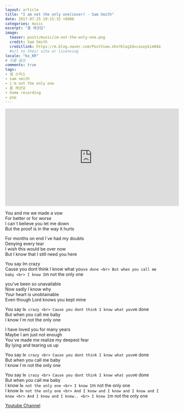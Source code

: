 ```yaml
---
layout: article
title: "I am not the only one(cover) - Sam Smith"
date: 2017-07-25 19:15:32 +0900
categories: music
excerpt: "홈 레코딩"
image:
  teaser: posts/music/im-not-the-only-one.png
  credit: Sam Smith
  creditlink: https://m.blog.naver.com/PostView.nhn?blogId=caseykim84&logNo=220199001341&proxyReferer=https%3A%2F%2Fwww.google.co.kr%2F
  #url to their site or licensing
locale: "ko_KR"
# 리플 옵션
comments: true
tags:
- 샘 스미스
- sam smith
- i'm not the only one
- 홈 레코딩
- home recording
- pop
---
```


<iframe width="560" height="315" src="https://www.youtube.com/embed/Y5T_98cl5Ns" frameborder="0" allowfullscreen></iframe>

You and me we made a vow <br>
For better or for worse <br>
I can`t believe you let me down <br>
But the proof is in the way it hurts <br>

For months on end I`ve had my doubts <br>
Denying every tear <br>
I wish this would be over now <br>
But I know that I still need you here <br>

You say Im crazy <br>
Cause you dont think I know what you`ve done <br>
But when you call me baby <br>
I know I`m not the only one <br>

you've been so unavailable <br>
Now sadly I know why <br>
Your heart is unobtainable <br>
Even though Lord knows you kept mine <br>

You say I`m crazy <br>
Cause you dont think I know what you`ve done <br>
But when you call me baby <br>
I know I`m not the only one <br>

I have loved you for many years <br>
Maybe I am just not enough <br>
You`ve made me realize my deepest fear <br>
By lying and tearing us up <br>

You say I`m crazy <br>
Cause you dont think I know what you`ve done <br>
But when you call me baby <br>
I know I`m not the only one <br>

You say I`m crazy <br>
Cause you dont think I know what you`ve done <br>
But when you call me baby <br>
I know I`m not the only one <br>
I know I`m not the only one <br>
I know I`m not the only one <br>
And I know and I know and I know and I know <br>
And I know and I know.. <br>
I know I`m not the only one

<a class="btn-social youtube" href="https://www.youtube.com/channel/UCX04UECIFaAjNnsak6GzpZg" target="_blank"><i class="fa fa-youtube" aria-hidden="true"></i> Youtube Channel</a>
